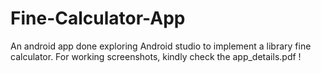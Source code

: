 # Fine-Calculator-App
An android app done exploring Android studio to implement a library fine calculator.
For working screenshots, kindly check the app_details.pdf !
